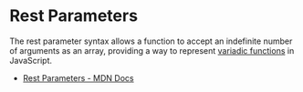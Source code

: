# Rest Parameters

The rest parameter syntax allows a function to accept an indefinite number of arguments as an array, providing a way to represent [variadic functions](https://en.wikipedia.org/wiki/Variadic_function) in JavaScript.

- [Rest Parameters - MDN Docs](https://developer.mozilla.org/en-US/docs/Web/JavaScript/Reference/Functions/rest_parameters)
